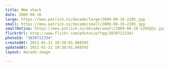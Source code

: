 ```yaml
---
title: Mmm shark
date: 2009-08-16
large: https://mea.patrick.nz/decade/large/2009-08-16-2205.jpg
small: https://mea.patrick.nz/decade/small/2009-08-16-2205.jpg
smallRetina: https://mea.patrick.nz/decade/small/2009-08-16-2205@2x.jpg
flickrUrl: http://www.flickr.com/photos/pftqg/3839722334/
photoId: "3839722334"
createdAt: 2011-01-31 10:30:01.868591
updatedAt: 2011-01-31 10:30:01.868591
layout: decade-image

---
```


